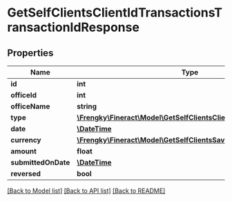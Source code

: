 # GetSelfClientsClientIdTransactionsTransactionIdResponse

## Properties
Name | Type | Description | Notes
------------ | ------------- | ------------- | -------------
**id** | **int** |  | [optional] 
**officeId** | **int** |  | [optional] 
**officeName** | **string** |  | [optional] 
**type** | [**\Frengky\Fineract\Model\GetSelfClientsClientIdTransactionsType**](GetSelfClientsClientIdTransactionsType.md) |  | [optional] 
**date** | [**\DateTime**](\DateTime.md) |  | [optional] 
**currency** | [**\Frengky\Fineract\Model\GetSelfClientsSavingsAccountsCurrency**](GetSelfClientsSavingsAccountsCurrency.md) |  | [optional] 
**amount** | **float** |  | [optional] 
**submittedOnDate** | [**\DateTime**](\DateTime.md) |  | [optional] 
**reversed** | **bool** |  | [optional] 

[[Back to Model list]](../../README.md#documentation-for-models) [[Back to API list]](../../README.md#documentation-for-api-endpoints) [[Back to README]](../../README.md)

